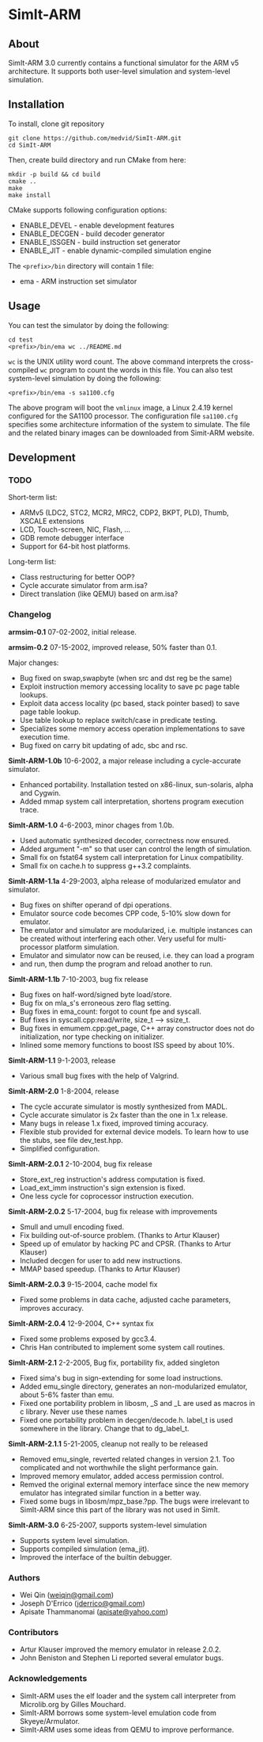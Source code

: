 # SimIt-ARM

## About

SimIt-ARM 3.0 currently contains a functional simulator for the
ARM v5 architecture. It supports both user-level simulation and
system-level simulation.

## Installation

To install, clone git repository

    git clone https://github.com/medvid/SimIt-ARM.git
    cd SimIt-ARM

Then, create build directory and run CMake from here:

    mkdir -p build && cd build
    cmake ..
    make
    make install

CMake supports following configuration options:

* ENABLE_DEVEL - enable development features
* ENABLE_DECGEN - build decoder generator
* ENABLE_ISSGEN - build instruction set generator
* ENABLE_JIT - enable dynamic-compiled simulation engine

The `<prefix>/bin` directory will contain 1 file:

* ema - ARM instruction set simulator

## Usage

You can test the simulator by doing
the following:

    cd test
    <prefix>/bin/ema wc ../README.md

`wc` is the UNIX utility word count. The above command interprets the
cross-compiled `wc` program to count the words in this file.
You can also test system-level simulation by doing the following:

    <prefix>/bin/ema -s sa1100.cfg

The above program will boot the `vmlinux` image, a Linux 2.4.19 kernel
configured for the SA1100 processor. The configuration file `sa1100.cfg`
specifies some architecture information of the system to simulate.
The file and the related binary images can be downloaded from Simit-ARM
website.

## Development

### TODO

Short-term list:

* ARMv5 (LDC2, STC2, MCR2, MRC2, CDP2, BKPT, PLD), Thumb, XSCALE extensions
* LCD, Touch-screen, NIC, Flash, ...
* GDB remote debugger interface
* Support for 64-bit host platforms.

Long-term list:

* Class restructuring for better OOP?
* Cycle accurate simulator from arm.isa?
* Direct translation (like QEMU) based on arm.isa?

### Changelog

**armsim-0.1** 07-02-2002, initial release.

**armsim-0.2** 07-15-2002, improved release, 50% faster than 0.1.

Major changes:

* Bug fixed on swap,swapbyte (when src and dst reg be the same)
* Exploit instruction memory accessing locality to save pc page table lookups.
* Exploit data access locality (pc based, stack pointer based) to save page table lookup.
* Use table lookup to replace switch/case in predicate testing.
* Specializes some memory access operation implementations to save execution time.
* Bug fixed on carry bit updating of adc, sbc and rsc.

**SimIt-ARM-1.0b** 10-6-2002, a major release including a cycle-accurate simulator.

* Enhanced portability. Installation tested on x86-linux, sun-solaris, alpha and Cygwin.
* Added mmap system call interpretation, shortens program execution trace.

**SimIt-ARM-1.0** 4-6-2003, minor chages from 1.0b.

* Used automatic synthesized decoder, correctness now ensured.
* Added argument "-m" so that user can control the length of simulation.
* Small fix on fstat64 system call interpretation for Linux compatibility.
* Small fix on cache.h to suppress g++3.2 complaints.

**SimIt-ARM-1.1a** 4-29-2003, alpha release of modularized emulator and simulator.

* Bug fixes on shifter operand of dpi operations.
* Emulator source code becomes CPP code, 5-10% slow down for emulator.
* The emulator and simulator are modularized, i.e. multiple instances
  can be created without interfering each other. Very useful for
  multi-processor platform simulation.
* Emulator and simulator now can be reused, i.e. they can load a program
* and run, then dump the program and reload another to run.

**SimIt-ARM-1.1b** 7-10-2003, bug fix release

* Bug fixes on half-word/signed byte load/store.
* Bug fix on mla_s's erroneous zero flag setting.
* Bug fixes in ema_count:  forgot to count fpe and syscall.
* Buf fixes in syscall.cpp:read/write, size_t --> ssize_t.
* Bug fixes in emumem.cpp:get_page, C++ array constructor does not do
  initialization, nor type checking on initializer.
* Inlined some memory functions to boost ISS speed by about 10%.

**SimIt-ARM-1.1** 9-1-2003, release

* Various small bug fixes with the help of Valgrind.

**SimIt-ARM-2.0** 1-8-2004, release

* The cycle accurate simulator is mostly synthesized from MADL.
* Cycle accurate simulator is 2x faster than the one in 1.x release.
* Many bugs in release 1.x fixed, improved timing accuracy.
* Flexible stub provided for external device models.
  To learn how to use the stubs, see file dev_test.hpp.
* Simplified configuration.

**SimIt-ARM-2.0.1** 2-10-2004, bug fix release

* Store_ext_reg instruction's address computation is fixed.
* Load_ext_imm instruction's sign extension is fixed.
* One less cycle for coprocessor instruction execution.

**SimIt-ARM-2.0.2** 5-17-2004, bug fix release with improvements

* Smull and umull encoding fixed.
* Fix building out-of-source problem. (Thanks to Artur Klauser)
* Speed up of emulator by hacking PC and CPSR. (Thanks to Artur Klauser)
* Included decgen for user to add new instructions.
* MMAP based speedup. (Thanks to Artur Klauser)

**SimIt-ARM-2.0.3** 9-15-2004, cache model fix

* Fixed some problems in data cache, adjusted cache parameters, improves
  accuracy.

**SimIt-ARM-2.0.4** 12-9-2004, C++ syntax fix

* Fixed some problems exposed by gcc3.4.
* Chris Han contributed to implement some system call routines.

**SimIt-ARM-2.1** 2-2-2005, Bug fix, portability fix, added singleton

* Fixed sima's bug in sign-extending for some load instructions.
* Added emu_single directory, generates an non-modularized emulator,
  about 5-6% faster than emu.
* Fixed one portability problem in libosm, _S and _L are used as macros
  in c library. Never use these names
* Fixed one portability problem in decgen/decode.h. label_t is used
  somewhere in the library. Change that to dg_label_t.

**SimIt-ARM-2.1.1** 5-21-2005, cleanup not really to be released

* Removed emu_single, reverted related changes in version 2.1.
  Too complicated and not worthwhile the slight performance gain.
* Improved memory emulator, added access permission control.
* Remved the original external memory interface since the new memory
  emulator has integrated similar function in a better way.
* Fixed some bugs in libosm/mpz_base.?pp. The bugs were irrelevant
  to SimIt-ARM since this part of the library was not used in SimIt.

**SimIt-ARM-3.0** 6-25-2007, supports system-level simulation

* Supports system level simulation.
* Supports compiled simulation (ema_jit).
* Improved the interface of the builtin debugger.


### Authors

* Wei Qin (weiqin@gmail.com)
* Joseph D'Errico (jderrico@gmail.com)
* Apisate Thammanomai (apisate@yahoo.com)


### Contributors

* Artur Klauser improved the memory emulator in release 2.0.2.
* John Beniston and Stephen Li reported several emulator bugs.


### Acknowledgements

* SimIt-ARM uses the elf loader and the system call interpreter
  from Microlib.org by Gilles Mouchard.
* SimIt-ARM borrows some system-level emulation code from Skyeye/Armulator.
* SimIt-ARM uses some ideas from QEMU to improve performance.
